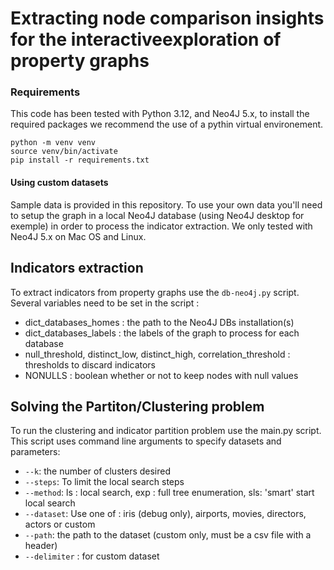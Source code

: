 # Extracting node comparison insights for the interactiveexploration of property graphs

### Requirements
This code has been tested with Python 3.12, and Neo4J 5.x, to install the required packages we recommend the use of a pythin virtual environement.
```
python -m venv venv
source venv/bin/activate
pip install -r requirements.txt
```
#### Using custom datasets
Sample data is provided in this repository. To use your own data you'll need to setup the graph in a local Neo4J database (using Neo4J desktop for exemple) in order to process the indicator extraction. We only tested with Neo4J 5.x on Mac OS and Linux. 
## Indicators extraction

To extract indicators from property graphs use the `db-neo4j.py` script.
Several variables need to be set in the script :
 - dict_databases_homes : the path to the Neo4J DBs installation(s)
 - dict_databases_labels : the labels of the graph to process for each database
 - null_threshold, distinct_low, distinct_high, correlation_threshold : thresholds to discard indicators 
 - NONULLS : boolean whether or not to keep nodes with null values

## Solving the Partiton/Clustering problem

To run the clustering and indicator partition problem use the main.py script. This script uses command line arguments to specify datasets and parameters:
 - `--k`: the number of clusters desired
 - `--steps`: To limit the local search steps
 - `--method`: ls : local search, exp : full tree enumeration, sls: 'smart' start local search
 - `--dataset`: Use one of : iris (debug only), airports, movies, directors, actors or custom
 - `--path`: the path to the dataset (custom only, must be a csv file with a header)
 - `--delimiter` :  for custom dataset


